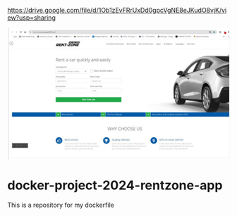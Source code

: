 https://drive.google.com/file/d/1Ob1zEvFRrUxDd0gpcVgNE8eJKudO8vjK/view?usp=sharing

![Alt-text](https://github.com/SFrank80/docker-project-2024-rentzone-app/blob/cbb0a87f769f284ab25b7a4e99adce65bc5ae938/Dynamic%20Rentzone%20Website%20with%20Docker%20ECR%20and%20ECS%20Completed.JPG)

# docker-project-2024-rentzone-app
This is a repository for my dockerfile
